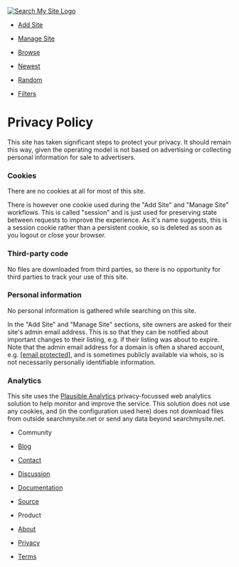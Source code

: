 [![Search My Site Logo](../../../static/images/searchmysite-logo.svg)](https://searchmysite.net/)

* [Add Site](https://searchmysite.net/admin/add/)
* [Manage Site](https://searchmysite.net/admin/manage/)

* [Browse](https://searchmysite.net/search/browse/)
* [Newest](https://searchmysite.net/search/new/)
* [Random](https://searchmysite.net/search/random/)

* [Filters](#offcanvas)

Privacy Policy
==============

This site has taken significant steps to protect your privacy. It should remain this way, given the operating model is not based on advertising or collecting personal information for sale to advertisers.

### Cookies

There are no cookies at all for most of this site.

There is however one cookie used during the "Add Site" and "Manage Site" workflows. This is called "session" and is just used for preserving state between requests to improve the experience. As it's name suggests, this is a session cookie rather than a persistent cookie, so is deleted as soon as you logout or close your browser.

### Third-party code

No files are downloaded from third parties, so there is no opportunity for third parties to track your use of this site.

### Personal information

No personal information is gathered while searching on this site.

In the "Add Site" and "Manage Site" sections, site owners are asked for their site's admin email address. This is so that they can be notified about important changes to their listing, e.g. if their listing was about to expire. Note that the admin email address for a domain is often a shared account, e.g. [\[email protected\]](https://searchmysite.net/cdn-cgi/l/email-protection), and is sometimes publicly available via whois, so is not necessarily personally identifiable information.

### Analytics

This site uses the [Plausible Analytics](https://plausible.io/privacy-focused-web-analytics) privacy-focussed web analytics solution to help monitor and improve the service. This solution does not use any cookies, and (in the configuration used here) does not download files from outside searchmysite.net or send any data beyond searchmysite.net.

* Community
* [Blog](https://blog.searchmysite.net/)
* [Contact](https://searchmysite.net/admin/contact/)
* [Discussion](https://github.com/searchmysite/searchmysite.net/discussions)
* [Documentation](https://searchmysite.net/pages/documentation/)
* [Source](https://github.com/searchmysite/searchmysite.net)

* Product
* [About](https://searchmysite.net/pages/about/)
* [Privacy](https://searchmysite.net/pages/privacy/)
* [Terms](https://searchmysite.net/pages/terms/)